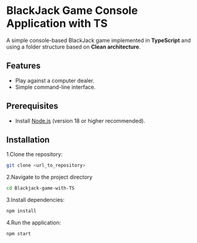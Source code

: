 # BlackJack Game Console Application with TS

A simple console-based BlackJack game implemented in **TypeScript** and using a folder structure based on **Clean architecture**.

## Features

- Play against a computer dealer.
- Simple command-line interface.

## Prerequisites

- Install [Node.js](https://nodejs.org/en/download) (version 18 or higher recommended).

## Installation

1.Clone the repository:

```bash
git clone <url_to_repository>
```

2.Navigate to the project directory

```bash
cd Blackjack-game-with-TS
```

3.Install dependencies:

```bash
npm install
```

4.Run the application:

```bash
npm start
```
